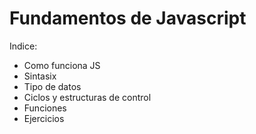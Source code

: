 # Fundamentos de Javascript

Indice:

-  Como funciona JS
-  Sintasix
-  Tipo de datos
-  Ciclos y estructuras de control
-  Funciones
-  Ejercicios
